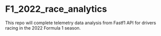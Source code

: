 # F1_2022_race_analytics
This repo will complete telemetry data analysis from Fastf1 API for drivers racing in the 2022 Formula 1 season.

